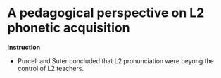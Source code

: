 # A pedagogical perspective on L2 phonetic acquisition
**Instruction**
+ Purcell and Suter concluded that L2 pronunciation were beyong the control of L2 teachers.
  
